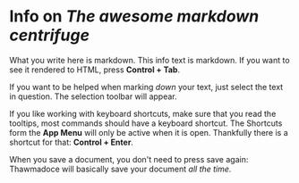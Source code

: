 # Info on _The awesome markdown centrifuge_

What you write here is markdown. This info text is markdown. If you want to see
it rendered to HTML, press __Control + Tab__.

If you want to be helped when marking _down_ your text, just select the text in question. 
The selection toolbar will appear.

If you like working with keyboard shortcuts, make sure that you read the tooltips, most commands
should have a keyboard shortcut. The Shortcuts form the __App Menu__ will only be active when it is 
open. Thankfully there is a shortcut for that: __Control + Enter__.

When you save a document, you don't need to press save again: Thawmadoce will basically save your document 
_all the time_.